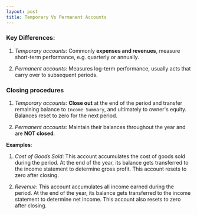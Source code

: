```yaml
---
layout: post
title: Temporary Vs Permanent Accounts
---
```


### Key Differences:

1. *Temporary accounts*: Commonly **expenses and revenues**, measure short-term performance, e.g. quarterly or annually.

2. *Permanent accounts*: Measures log-term performance, usually acts that carry over to subsequent periods.  

### Closing procedures

1. *Temporary accounts*: **Close out** at the end of the period and transfer remaining balance to `Income Summary`, and ultimately to owner's equity. Balances reset to zero for the next period.

1. *Permanent accounts*: Maintain their balances throughout the year and are **NOT closed**.

**Examples**:

1. *Cost of Goods Sold*: This account accumulates the cost of goods sold during the period. At the end of the year, its balance gets transferred to the income statement to determine gross profit. This account resets to zero after closing.

1. *Revenue*: This account accumulates all income earned during the period. At the end of the year, its balance gets transferred to the income statement to determine net income. This account also resets to zero after closing.  
